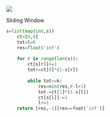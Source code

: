 ![](https://assets.leetcode.com/users/images/e7694b2c-9f25-488d-85fa-1ce9c078c709_1663422807.943622.jpeg)

Sliding Window

```python
s=list(map(int,s))
    ct=[0,0]
    tot=l=0
    res=float('inf')
    
    for r in range(len(s)):
        ct[s[r]]+=1
        tot+=ct[0]*(1-s[r])
           
        while tot>=k:
            res=min(res,r-l+1)        
            tot-=ct[1]*(1-s[l])     
            ct[s[l]]-=1            
            l+=1               
    return [res,-1][res==foat('inf')]  
```
